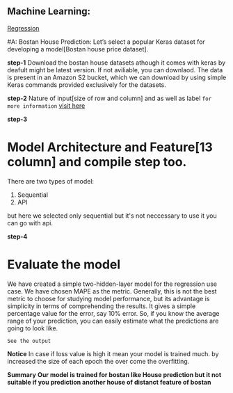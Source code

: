## Machine Learning:
[Regression](#A)




#A: Bostan House Prediction:
Let’s select a popular Keras dataset for developing
a model[Bostan house price dataset]. 

**step-1**
Download the bostan house datasets athough it comes with keras by deafult might be latest version.
If not aviliable, you can downlaod.
The data is present in an Amazon S2 bucket, which we can
download by using simple Keras commands provided exclusively for the
datasets.

**step-2**
Nature of input[size of row and column] and as well as label
`for more information` <a href = "http://lib.stat.cmu.edu/datasets/boston."> visit here</a>

**step-3**
# Model Architecture and Feature[13 column] and compile step too.
There are two types of model:
<ol> <li>Sequential</li><li>API</li> </ol>
but here we selected only sequential but it's not neccessary to use it you can go with
api.

**step-4**
# Evaluate the model
We have created a simple two-hidden-layer model for the regression
use case. We have chosen MAPE as the metric. Generally, this is not the
best metric to choose for studying model performance, but its advantage
is simplicity in terms of comprehending the results. It gives a simple
percentage value for the error, say 10% error. So, if you know the average
range of your prediction, you can easily estimate what the predictions are
going to look like.

`See the output`

**Notice**
In case if loss value is high it mean your model is trained much.
by increased the size of each epoch the over come the overfitting.

**Summary**
**Our model is trained for bostan like House prediction but it not suitable if you prediction
another house of distanct feature of bostan**


